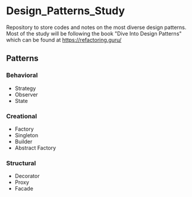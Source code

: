 # Design_Patterns_Study
Repository to store codes and notes on the most diverse design patterns.  
Most of the study will be following the book "Dive Into Design Patterns" which can be found at https://refactoring.guru/

## Patterns

### Behavioral

  - Strategy
  - Observer
  - State

### Creational

  - Factory
  - Singleton
  - Builder
  - Abstract Factory

### Structural

  - Decorator
  - Proxy
  - Facade
